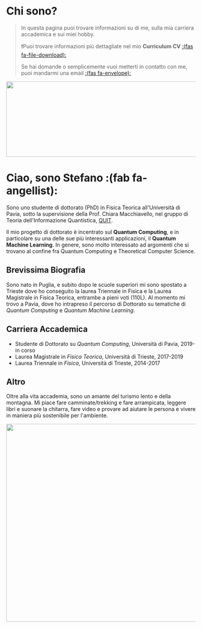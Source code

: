 # Chi sono?


> In questa pagina puoi trovare informazioni su di me, sulla mia carriera accademica e sui miei hobby.
>
> :exclamation:Puoi trovare informazioni più dettagliate nel mio **Curriculum CV** [:(fas fa-file-download):](/documents/cv.pdf)
>
> Se hai domande o semplicemente vuoi metterti in contatto con me, puoi mandarmi una email [:(fas fa-envelope):](mailto:mangini.stfn@gmail.com)

<p align="center">
  <img width="600" height="200" src="/images/profile2.png">
</p>  

# Ciao, sono Stefano :(fab fa-angellist):
Sono uno studente di dottorato (PhD) in Fisica Teorica all'Università di Pavia, sotto la supervisione della Prof. Chiara Macchiavello, nel gruppo di Teoria dell'Informazione Quantistica, [QUIT](https://www.qubit.it/).

Il mio progetto di dottorato è incentrato sul **Quantum Computing**, e in particolare su una delle sue più interessanti applicazioni, il **Quantum Machine Learning**.
In genere, sono molto interessato ad argomenti che si trovano al confine fra Quantum Computing e Theoretical Computer Science.

## Brevissima Biografia

Sono nato in Puglia, e subito dopo le scuole superiori mi sono spostato a Trieste dove ho conseguito la laurea Triennale in Fisica e la Laurea Magistrale in Fisica Teorica, entrambe a pieni voti (110L). Al momento mi trovo a Pavia, dove ho intrapreso il percorso di Dottorato su tematiche di *Quantum Computing* e *Quantum Machine Learning*.

## Carriera Accademica  

* Studente di Dottorato su _Quantum Computing_, Università di Pavia, 2019-in corso
* Laurea Magistrale in _Fisica Teorica_, Università di Trieste, 2017-2019
* Laurea Triennale in _Fisica_, Università di Trieste, 2014-2017  

## Altro  

Oltre alla vita accademia, sono un amante del turismo lento e della montagna. Mi piace fare camminate/trekking e fare arrampicata, leggere libri e suonare la chitarra, fare video e provare ad aiutare le persona e vivere in maniera più sostenibile per l'ambiente.  

<p align="center">
  <img width="800" height="525" src="/images/iceland-min.jpg">
</p>  

